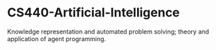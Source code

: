 # CS440-Artificial-Intelligence
Knowledge representation and automated problem solving; theory and application of agent programming.
